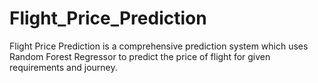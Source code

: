 # Flight_Price_Prediction

Flight Price Prediction is a comprehensive prediction system which uses Random Forest Regressor to predict the price of flight for given requirements and journey.
